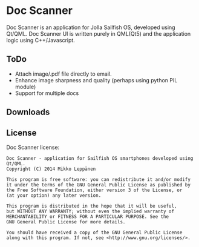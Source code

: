 Doc Scanner
========

Doc Scanner is an application for Jolla Sailfish OS, developed using Qt/QML.
Doc Scanner UI is written purely in QML(Qt5) and the application logic using C++/Javascript.

ToDo
----
- Attach image/.pdf file directly to email.
- Enhance image sharpness and quality (perhaps using python PIL module)
- Support for multiple docs

Downloads
---------

License
-------

Doc Scanner license:

    Doc Scanner - application for Sailfish OS smartphones developed using Qt/QML.
    Copyright (C) 2014 Mikko Leppänen

    This program is free software: you can redistribute it and/or modify
    it under the terms of the GNU General Public License as published by
    the Free Software Foundation, either version 3 of the License, or
    (at your option) any later version.

    This program is distributed in the hope that it will be useful,
    but WITHOUT ANY WARRANTY; without even the implied warranty of
    MERCHANTABILITY or FITNESS FOR A PARTICULAR PURPOSE. See the
    GNU General Public License for more details.

    You should have received a copy of the GNU General Public License
    along with this program. If not, see <http://www.gnu.org/licenses/>.

